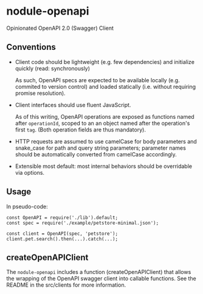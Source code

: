 # nodule-openapi

Opinionated OpenAPI 2.0 (Swagger) Client


## Conventions

 -  Client code should be lightweight (e.g. few dependencies) and initialize quickly (read: synchronously)

    As such, OpenAPI specs are expected to be available locally (e.g. commited to version control) and
    loaded statically (i.e. without requiring promise resolution).

 -  Client interfaces should use fluent JavaScript.

    As of this writing, OpenAPI operations are exposed as functions named after `operationId`, scoped to an
    an object named after the operation's first `tag`. (Both operation fields are thus mandatory).

 -  HTTP requests are assumed to use camelCase for body parameters and snake_case for path and query string
    parameters; parameter names should be automatically converted from camelCase accordingly.

 -  Extensible most default: most internal behaviors should be overridable via options.


## Usage

In pseudo-code:

    const OpenAPI = require('./lib').default;
    const spec = require('./example/petstore-minimal.json');

    const client = OpenAPI(spec, 'petstore');
    client.pet.search().then(...).catch(...);

## createOpenAPIClient

The `nodule-openapi` includes a function (createOpenAPIClient) that allows the wrapping of the OpenAPI
swagger client into callable functions. See the README in the src/clients for more information.
